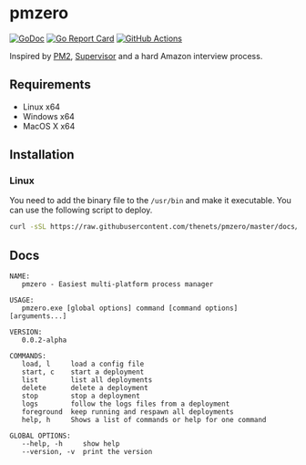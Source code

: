 # pmzero

[![GoDoc](https://godoc.org/github.com/thenets/pmzero?status.svg)](https://godoc.org/github.com/thenets/pmzero)
[![Go Report Card](https://goreportcard.com/badge/github.com/thenets/pmzero)](https://goreportcard.com/report/github.com/thenets/pmzero)
[![GitHub Actions](https://github.com/thenets/pmzero/workflows/build/badge.svg)](https://github.com/thenets/pmzero/actions)

Inspired by [PM2](http://pm2.keymetrics.io/), [Supervisor](http://supervisord.org/) and a hard Amazon interview process.

## Requirements

- Linux x64
- Windows x64
- MacOS X x64

## Installation

### Linux

You need to add the binary file to the `/usr/bin` and make it executable. You can use the following script to deploy.

```bash
curl -sSL https://raw.githubusercontent.com/thenets/pmzero/master/docs/install-linux.sh | sudo sh
```

## Docs

```
NAME:
   pmzero - Easiest multi-platform process manager

USAGE:
   pmzero.exe [global options] command [command options] [arguments...]

VERSION:
   0.0.2-alpha

COMMANDS:
   load, l     load a config file
   start, c    start a deployment
   list        list all deployments
   delete      delete a deployment
   stop        stop a deployment
   logs        follow the logs files from a deployment
   foreground  keep running and respawn all deployments
   help, h     Shows a list of commands or help for one command

GLOBAL OPTIONS:
   --help, -h     show help
   --version, -v  print the version
```